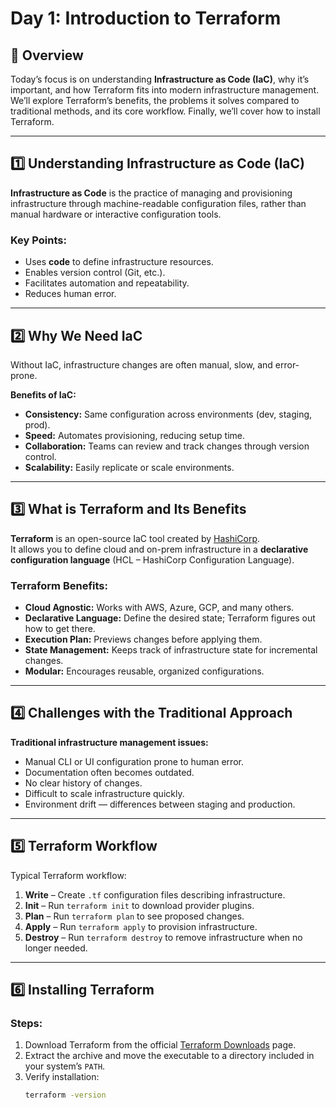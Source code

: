# Day 1: Introduction to Terraform

## 📌 Overview
Today’s focus is on understanding **Infrastructure as Code (IaC)**, why it’s important, and how Terraform fits into modern infrastructure management.  
We’ll explore Terraform’s benefits, the problems it solves compared to traditional methods, and its core workflow. Finally, we’ll cover how to install Terraform.

---

## 1️⃣ Understanding Infrastructure as Code (IaC)

**Infrastructure as Code** is the practice of managing and provisioning infrastructure through machine-readable configuration files, rather than manual hardware or interactive configuration tools.

### Key Points:
- Uses **code** to define infrastructure resources.
- Enables version control (Git, etc.).
- Facilitates automation and repeatability.
- Reduces human error.

---

## 2️⃣ Why We Need IaC
Without IaC, infrastructure changes are often manual, slow, and error-prone.

**Benefits of IaC:**
- **Consistency:** Same configuration across environments (dev, staging, prod).
- **Speed:** Automates provisioning, reducing setup time.
- **Collaboration:** Teams can review and track changes through version control.
- **Scalability:** Easily replicate or scale environments.

---

## 3️⃣ What is Terraform and Its Benefits

**Terraform** is an open-source IaC tool created by [HashiCorp](https://www.terraform.io/).  
It allows you to define cloud and on-prem infrastructure in a **declarative configuration language** (HCL – HashiCorp Configuration Language).

### Terraform Benefits:
- **Cloud Agnostic:** Works with AWS, Azure, GCP, and many others.
- **Declarative Language:** Define the desired state; Terraform figures out how to get there.
- **Execution Plan:** Previews changes before applying them.
- **State Management:** Keeps track of infrastructure state for incremental changes.
- **Modular:** Encourages reusable, organized configurations.

---

## 4️⃣ Challenges with the Traditional Approach

**Traditional infrastructure management issues:**
- Manual CLI or UI configuration prone to human error.
- Documentation often becomes outdated.
- No clear history of changes.
- Difficult to scale infrastructure quickly.
- Environment drift — differences between staging and production.

---

## 5️⃣ Terraform Workflow

Typical Terraform workflow:

1. **Write** – Create `.tf` configuration files describing infrastructure.
2. **Init** – Run `terraform init` to download provider plugins.
3. **Plan** – Run `terraform plan` to see proposed changes.
4. **Apply** – Run `terraform apply` to provision infrastructure.
5. **Destroy** – Run `terraform destroy` to remove infrastructure when no longer needed.

---

## 6️⃣ Installing Terraform

### Steps:
1. Download Terraform from the official [Terraform Downloads](https://developer.hashicorp.com/terraform/downloads) page.
2. Extract the archive and move the executable to a directory included in your system’s `PATH`.
3. Verify installation:
   ```bash
   terraform -version
